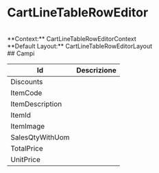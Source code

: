
# CartLineTableRowEditor

<br/>
**Context:** CartLineTableRowEditorContext
<br/>
**Default Layout:** CartLineTableRowEditorLayout



<br/>
## Campi

| Id | Descrizione | 
| --- | --- | 
| Discounts |  | 
| ItemCode |  | 
| ItemDescription |  | 
| ItemId |  | 
| ItemImage |  | 
| SalesQtyWithUom |  | 
| TotalPrice |  | 
| UnitPrice |  | 

